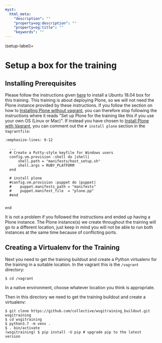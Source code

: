 ```yaml
---
myst:
  html_meta:
    "description": ""
    "property=og:description": ""
    "property=og:title": ""
    "keywords": ""
---
```


(setup-label)=

# Setup a box for the training

## Installing Prerequisites

Please follow the instructions given [here](https://training.plone.org/5/plone_training_config/instructions_plone5.html) to install a Ubuntu 18.04 box for this training.
This training is about deploying Plone, so we will not need the Plone instance provided by these instructions.
If you follow the section on how to [Installing Plone without vagrant](https://training.plone.org/5/plone_training_config/instructions_plone5.html#installing-plone-without-vagrant), you can therefore stop following the instructions where it reads "Set up Plone for the training like this if you use your own OS (Linux or Mac)".
If instead you have chosen to [Install Plone with Vagrant](https://training.plone.org/5/plone_training_config/instructions_plone5.html#installing-plone-with-vagrant), you can comment out the `# install plone` section in the `Vagrantfile`:

```{code-block} bash
:emphasize-lines: 9-12

  ...
  # Create a Putty-style keyfile for Windows users
  config.vm.provision :shell do |shell|
      shell.path = "manifests/host_setup.sh"
      shell.args = RUBY_PLATFORM
  end

  # install plone
  #config.vm.provision :puppet do |puppet|
  #    puppet.manifests_path = "manifests"
  #    puppet.manifest_file  = "plone.pp"
  #end


end
```

It is not a problem if you followed the instructions and ended up having a Plone instance.
The Plone instance(s) we create throughout the training will go to a different location, just keep in mind you will not be able to run both instances at the same time because of conflicting ports.

## Creating a Virtualenv for the Training

Next you need to get the training buildout and create a Python virtualenv for the training in a suitable location.
In the vagrant this is the `/vagrant` directory:

```shell
$ cd /vagrant
```

In a native environment, choose whatever location you think is appropriate.

Then in this directory we need to get the training buildout and create a virtualenv:

```shell
$ git clone https://github.com/collective/wsgitraining_buildout.git wsgitraining
$ cd wsgitraining
$ python3.7 -m venv .
$ . bin/activate
(wsgitraining) $ pip install -U pip # upgrade pip to the latest version
```
